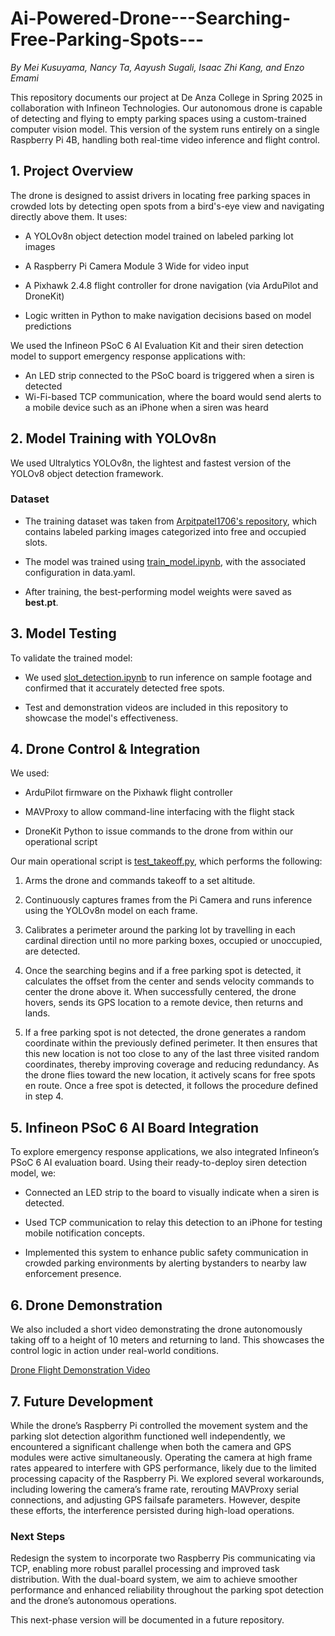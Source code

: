 # Ai-Powered-Drone---Searching-Free-Parking-Spots---

_By Mei Kusuyama, Nancy Ta, Aayush Sugali, Isaac Zhi Kang, and Enzo Emami_

This repository documents our project at De Anza College in Spring 2025 in collaboration with Infineon Technologies. Our autonomous drone is capable of detecting and flying to empty parking spaces using a custom-trained computer vision model. This version of the system runs entirely on a single Raspberry Pi 4B, handling both real-time video inference and flight control.

## 1. Project Overview
The drone is designed to assist drivers in locating free parking spaces in crowded lots by detecting open spots from a bird's-eye view and navigating directly above them. It uses:

- A YOLOv8n object detection model trained on labeled parking lot images

- A Raspberry Pi Camera Module 3 Wide for video input

- A Pixhawk 2.4.8 flight controller for drone navigation (via ArduPilot and DroneKit)

- Logic written in Python to make navigation decisions based on model predictions

We used the Infineon PSoC 6 AI Evaluation Kit and their siren detection model to support emergency response applications with:

- An LED strip connected to the PSoC board is triggered when a siren is detected
- Wi-Fi-based TCP communication, where the board would send alerts to a mobile device such as an iPhone when a siren was heard

## 2. Model Training with YOLOv8n
We used Ultralytics YOLOv8n, the lightest and fastest version of the YOLOv8 object detection framework.

### Dataset
- The training dataset was taken from [Arpitpatel1706's repository](https://github.com/Arpitpatel1706/car-parking-slot-occupancy-detection-using-YOLOv8---openCV), which contains labeled parking images categorized into free and occupied slots.

- The model was trained using <ins>train_model.ipynb</ins>, with the associated configuration in data.yaml.

- After training, the best-performing model weights were saved as **best.pt**.    

## 3. Model Testing
To validate the trained model:

- We used <ins>slot_detection.ipynb</ins> to run inference on sample footage and confirmed that it accurately detected free spots.

- Test and demonstration videos are included in this repository to showcase the model's effectiveness.

## 4. Drone Control & Integration
We used:

- ArduPilot firmware on the Pixhawk flight controller

- MAVProxy to allow command-line interfacing with the flight stack

- DroneKit Python to issue commands to the drone from within our operational script

Our main operational script is <ins>test_takeoff.py</ins>, which performs the following:

1. Arms the drone and commands takeoff to a set altitude.

2. Continuously captures frames from the Pi Camera and runs inference using the YOLOv8n model on each frame.

3. Calibrates a perimeter around the parking lot by travelling in each cardinal direction until no more parking boxes, occupied or unoccupied, are detected.

4. Once the searching begins and if a free parking spot is detected, it calculates the offset from the center and sends velocity commands to center the drone above it. When successfully centered, the drone hovers, sends its GPS location to a remote device, then returns and lands.
   
5. If a free parking spot is not detected, the drone generates a random coordinate within the previously defined perimeter. It then ensures that this new location is not too close to any of the last three visited random coordinates, thereby improving coverage and reducing redundancy. As the drone flies toward the new location, it actively scans for free spots en route. Once a free spot is detected, it follows the procedure defined in step 4.

## 5. Infineon PSoC 6 AI Board Integration
To explore emergency response applications, we also integrated Infineon’s PSoC 6 AI evaluation board. Using their ready-to-deploy siren detection model, we:

- Connected an LED strip to the board to visually indicate when a siren is detected.

- Used TCP communication to relay this detection to an iPhone for testing mobile notification concepts.

- Implemented this system to enhance public safety communication in crowded parking environments by alerting bystanders to nearby law enforcement presence.


## 6. Drone Demonstration
We also included a short video demonstrating the drone autonomously taking off to a height of 10 meters and returning to land. This showcases the control logic in action under real-world conditions.

[Drone Flight Demonstration Video](https://drive.google.com/file/d/1KxCxmjvK91ACncRWegSC54-HyLtKUthf/view?usp=drive_link)

## 7. Future Development
While the drone’s Raspberry Pi controlled the movement system and the parking slot detection algorithm functioned well independently, we encountered a significant challenge when both the camera and GPS modules were active simultaneously. Operating the camera at high frame rates appeared to interfere with GPS performance, likely due to the limited processing capacity of the Raspberry Pi. We explored several workarounds, including lowering the camera’s frame rate, rerouting MAVProxy serial connections, and adjusting GPS failsafe parameters. However, despite these efforts, the interference persisted during high-load operations.

### Next Steps

Redesign the system to incorporate two Raspberry Pis communicating via TCP, enabling more robust parallel processing and improved task distribution. With the dual-board system, we aim to achieve smoother performance and enhanced reliability throughout the parking spot detection and the drone’s autonomous operations.

This next-phase version will be documented in a future repository.
